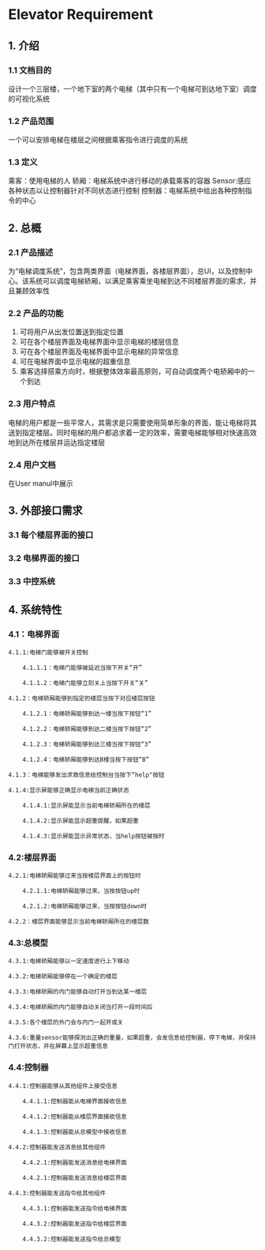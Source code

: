 # Elevator Requirement

## 1. 介绍

### 1.1 文档目的

设计一个三层楼，一个地下室的两个电梯（其中只有一个电梯可到达地下室）调度的可视化系统

### 1.2 产品范围

一个可以安排电梯在楼层之间根据乘客指令进行调度的系统

### 1.3 定义 

乘客：使用电梯的人
轿厢：电梯系统中进行移动的承载乘客的容器
Sensor:感应各种状态以让控制器针对不同状态进行控制
控制器：电梯系统中给出各种控制指令的中心


## 2. 总概

### 2.1 产品描述

为“电梯调度系统”，包含两类界面（电梯界面，各楼层界面），总UI，以及控制中心。该系统可以调度电梯轿厢，以满足乘客乘坐电梯到达不同楼层界面的需求，并且兼顾效率性

### 2.2 产品的功能

1. 可将用户从出发位置送到指定位置
2. 可在各个楼层界面及电梯界面中显示电梯的楼层信息
3. 可在各个楼层界面及电梯界面中显示电梯的异常信息
4. 可在电梯界面中显示电梯的超重信息
5. 乘客选择搭乘方向时，根据整体效率最高原则，可自动调度两个电轿厢中的一个到达

### 2.3 用户特点

电梯的用户都是一些平常人，其需求是只需要使用简单形象的界面，能让电梯将其送到指定楼层。同时电梯的用户都追求着一定的效率，需要电梯能够相对快速高效地到达所在楼层并运达指定楼层


### 2.4 用户文档
在User manul中展示


## 3. 外部接口需求

### 3.1 每个楼层界面的接口


### 3.2 电梯界面的接口


### 3.3 中控系统


## 4. 系统特性


### 4.1：电梯界面

	4.1.1:电梯门能够被开关控制
	
		4.1.1.1：电梯门能够被延迟当按下开关“开”

		4.1.1.2：电梯门能够立刻关上当按下开关“关”

	4.1.2：电梯轿厢能够到指定的楼层当按下对应楼层按钮

		4.1.2.1：电梯轿厢能够到达一楼当按下按钮“1”
	
		4.1.2.2：电梯轿厢能够到达二楼当按下按钮“2”

		4.1.2.3：电梯轿厢能够到达三楼当按下按钮“3”

		4.1.2.4：电梯轿厢能够到达B楼当按下按钮“B”

	4.1.3：电梯能够发出求救信息给控制台当按下“help"按钮

	4.1.4:显示屏能够正确显示电梯当前正确状态

		4.1.4.1:显示屏能显示当前电梯轿厢所在的楼层

		4.1.4.2:显示屏能显示超重提醒，如果超重

		4.1.4.3:显示屏能显示异常状态，当help按钮被按时

### 4.2:楼层界面

	4.2.1:电梯轿厢能够过来当按楼层界面上的按钮时

		4.2.1.1:电梯轿厢能够过来，当按按钮up时

		4.2.1.2:电梯轿厢能够过来，当按按钮down时

	4.2.2：楼层界面能够显示当前电梯轿厢所在的楼层数


### 4.3:总模型

	4.3.1:电梯轿厢能够以一定速度进行上下移动

	4.3.2:电梯轿厢能够停在一个确定的楼层

	4.3.3:电梯轿厢的内门能够自动打开当到达某一楼层

	4.3.4:电梯轿厢的内门能够自动关闭当打开一段时间后

	4.3.5:各个楼层的外门会与内门一起开或关

	4.3.6:重量sensor能够探测出正确的重量，如果超重，会发信息给控制器，停下电梯，并保持门打开状态，并在屏幕上显示超重信息


### 4.4:控制器

	4.4.1:控制器能够从其他组件上接受信息

		4.4.1.1:控制器能从电梯界面接收信息

		4.4.1.2:控制器能从楼层界面接收信息

		4.4.1.3:控制器能从总模型中接收信息

	4.4.2:控制器能发送消息给其他组件

		4.4.2.1:控制器能发送消息给电梯界面

		4.4.2.1:控制器能发送消息给楼层界面

	4.4.3:控制器能发送指令给其他组件

		4.4.3.1:控制器能发送指令给电梯界面

		4.4.3.2:控制器能发送指令给楼层界面

		4.4.3.2:控制器能发送指令给总模型